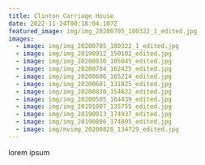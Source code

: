 ```yaml
---
title: Clinton Carriage House
date: 2022-11-24T00:18:04.107Z
featured_image: img/img_20200705_180322_1_edited.jpg
images:
  - image: img/img_20200705_180322_1_edited.jpg
  - image: img/img_20190912_150102_edited.jpg
  - image: img/img_20200830_105045_edited.jpg
  - image: img/img_20200704_162425_edited.jpg
  - image: img/img_20200606_165214_edited.jpg
  - image: img/img_20200601_131825_edited.jpg
  - image: img/img_20200830_154622_edited.jpg
  - image: img/img_20200505_164439_edited.jpg
  - image: img/img_20191007_135755_edited.jpg
  - image: img/img_20190913_174937_edited.jpg
  - image: img/img_20190806_174805_edited.jpg
  - image: img/mvimg_20200828_134729_edited.jpg
---
```

l﻿orem ipsum
